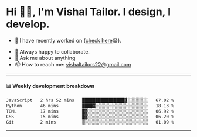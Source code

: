 # Hi 👋🏻, I'm Vishal Tailor. I design, I develop.

- 🔭 I have recently worked on ([check here](https://vishaltailor.com)😁).
<!-- - 🎦 Currently watching: JavaScript: The Hard Parts By Will Sentance. -->
- 👯 Always happy to collaborate.
- 💬 Ask me about anything
- 📫 How to reach me: <a href="mailto:vishaltailors22@gmail.com">vishaltailors22@gmail.com</a>

<hr /> 
<h4>📊 Weekly development breakdown</h4>
<!--START_SECTION:waka-->

```txt
JavaScript   2 hrs 52 mins   ████████████████▓░░░░░░░░   67.02 %
Python       46 mins         ████▓░░░░░░░░░░░░░░░░░░░░   18.13 %
TOML         17 mins         █▓░░░░░░░░░░░░░░░░░░░░░░░   06.92 %
CSS          15 mins         █▓░░░░░░░░░░░░░░░░░░░░░░░   06.20 %
Git          2 mins          ▒░░░░░░░░░░░░░░░░░░░░░░░░   01.09 %
```

<!--END_SECTION:waka-->
<hr /> 

<!-- ![](./profile-3d-contrib/profile-green-animate.svg) -->
